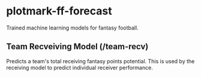 # plotmark-ff-forecast

Trained machine learning models for fantasy football.

## Team Recveiving Model (/team-recv)

Predicts a team's total receiving fantasy points potential. This is used by the receiving model to predict individual receiver performance.

